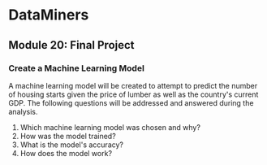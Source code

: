 # DataMiners
## Module 20: Final Project
### Create a Machine Learning Model

A machine learning model will be created to attempt to predict the number of housing starts given the price of lumber as well as the country's current GDP. The following questions will be addressed and answered during the analysis.
1) Which machine learning model was chosen and why?
2) How was the model trained?
3) What is the model's accuracy?
4) How does the model work?



